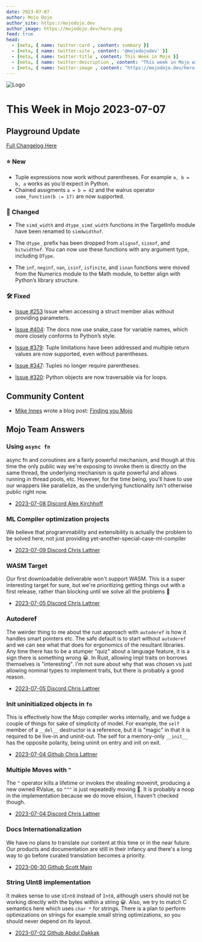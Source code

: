 ```yaml
---
date: 2023-07-07
author: Mojo Dojo
author_site: https://mojodojo.dev
author_image: https://mojodojo.dev/hero.png
feed: true
head:
  - [meta, { name: twitter:card , content: summary }]
  - [meta, { name: twitter:site , content: '@mojodojodev' }]
  - [meta, { name: twitter:title , content: This Week in Mojo }]
  - [meta, { name: twitter:description , content: "This week in Mojo with language updates, community content, and everything else related to Mojo" }]
  - [meta, { name: twitter:image , content: "https://mojodojo.dev/hero.png" }]
---
```


![Logo](/hero.png)

# This Week in Mojo 2023-07-07

## Playground Update
[Full Changelog Here](https://docs.modular.com/mojo/changelog.html#july-2023)

### ⭐️ New

- Tuple expressions now work without parentheses. For example `a, b = b, a` works as you’d expect in Python.
- Chained assigments `a = b = 42` and the walrus operator `some_function(b := 17)` are now supported.

### 🦋 Changed

- The `simd_width` and `dtype_simd_width` functions in the TargetInfo module have been renamed to `simdwidthof`.

- The `dtype_` prefix has been dropped from `alignof`, `sizeof`, and `bitwidthof`. You can now use these functions with any argument type, including `DType`.

- The `inf`, `neginf`, `nan`, `isinf`, `isfinite`, and `isnan` functions were moved from the Numerics module to the Math module, to better align with Python’s library structure.

### 🛠️ Fixed

- [Issue #253](https://github.com/modularml/mojo/issues/253) Issue when accessing a struct member alias without providing parameters.

- [Issue #404](https://github.com/modularml/mojo/issues/404): The docs now use snake_case for variable names, which more closely conforms to Python’s style.

- [Issue #379](https://github.com/modularml/mojo/issues/379): Tuple limitations have been addressed and multiple return values are now supported, even without parentheses.

- [Issue #347](https://github.com/modularml/mojo/issues/347): Tuples no longer require parentheses.

- [Issue #320](https://github.com/modularml/mojo/issues/320): Python objects are now traversable via for loops.


## Community Content
- [Mike Innes](https://mikeinnes.io) wrote a blog post: [Finding you Mojo](https://mikeinnes.io/2023/06/06/mojo)

## Mojo Team Answers

### Using `async fn`
async fn and coroutines are a fairly powerful mechanism, and though at this time the only public way we're exposing to invoke them is directly on the same thread, the underlying mechanism is quite powerful and allows running in thread pools, etc. However, for the time being, you'll have to use our wrappers like parallelize, as the underlying functionality isn't otherwise public right now.

- [2023-07-08 Discord Alex Kirchhoff](https://discord.com/channels/1087530497313357884/1126917199551012874/1126961335423483924)

### ML Compiler optimization projects
We believe that programmability and extensibility is actually the problem to be solved here, not just providing yet-another-special-case-ml-compiler

- [2023-07-09 Discord Chris Lattner](https://discord.com/channels/1087530497313357884/1103420074372644916/1125842233875243008)

### WASM Target
Our first downloadable deliverable won't support WASM.
This is a super interesting target for sure, but we're prioritizing getting things out with a first release, rather than blocking until we solve all the problems 🙂

- [2023-07-05 Discord Chris Lattner](https://discord.com/channels/1087530497313357884/1125837200748199988/1125837669964972125)

### Autoderef
The weirder thing to me about the rust approach with `autoderef` is how it handles smart pointers etc. The safe default is to start without `autoderef` and we can see what that does for ergonomics of the resultant libraries. Any time there has to be a stumper "quiz" about a language feature, it is a sign there is something wrong 😀. In Rust, allowing impl traits on borrows themselves is "interesting". I'm not sure about why that was chosen vs just allowing nominal types to implement traits, but there is probably a good reason.

- [2023-07-05 Discord Chris Lattner](https://discord.com/channels/1087530497313357884/1125597373956116492/1125832654584029204)

### Init uninitialized objects in `fn`
This is effectively how the Mojo compiler works internally, and we fudge a couple of things for sake of simplicity of model. For example, the `self` member of a `__del__` destructor is a reference, but it is "magic" in that it is required to be live-in and uninit-out. The self for a memory-only `__init__` has the opposite polarity, being uninit on entry and init on exit.

- [2023-07-04 Github Chris Lattner](https://github.com/modularml/mojo/issues/372#issuecomment-1619181242)

### Multiple Moves with `^`
The `^` operator kills a lifetime or invokes the stealing moveinit, producing a new owned RValue, so `^^^` is just repeatedly moving 🙂. It is probably a noop in the implementation because we do move elision, I haven't checked though.

- [2023-07-04 Discord Chris Lattner](https://discord.com/channels/1087530497313357884/1098713601386233997/1125596235882041464)

### Docs Internationalization
We have no plans to translate our content at this time or in the near future. Our products and documentation are still in their infancy and there's a long way to go before curated translation becomes a priority.

- [2023-06-30 Github Scott Main](https://github.com/modularml/mojo/issues/163#issuecomment-1613642961)

### String UInt8 implementation
It makes sense to use `UInt8` instead of `Int8`, although users should not be working directly with the bytes within a string 😀. Also, we try to match C semantics here which uses `char *` for strings. There is a plan to perform optimizations on strings for example small string optimizations, so you should never depend on its layout.

- [2023-07-02 Github Abdul Dakkak](https://github.com/modularml/mojo/issues/420#issuecomment-1615472005)
